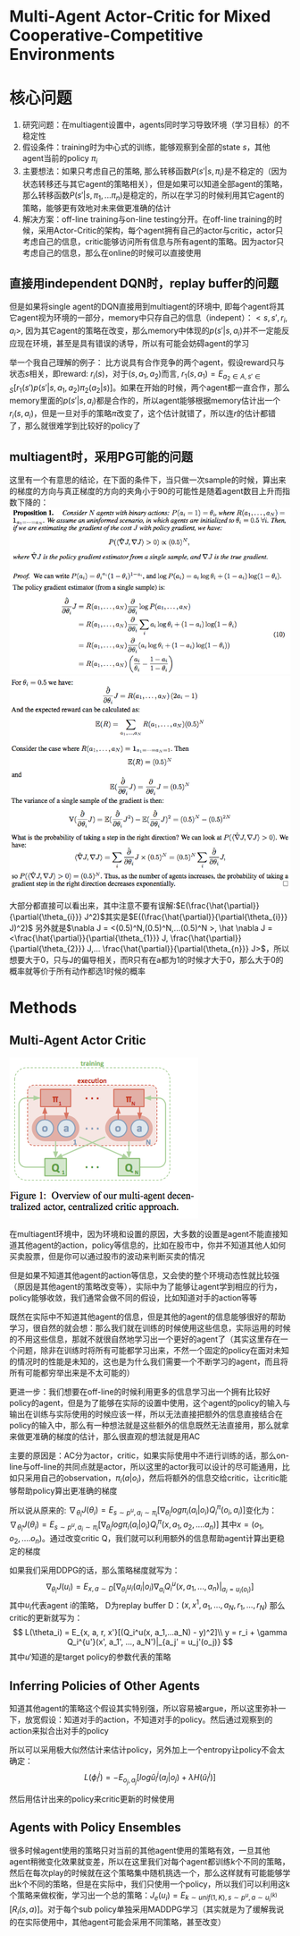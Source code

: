 # Multi-Agent Actor-Critic for Mixed Cooperative-Competitive Environments

# 核心问题
1. 研究问题：在multiagent设置中，agents同时学习导致环境（学习目标）的不稳定性
2. 假设条件：training时为中心式的训练，能够观察到全部的state $s$，其他agent当前的policy $\pi_i$
3. 主要想法：如果只考虑自己的策略, 那么转移函数$P(s'|s, \pi_i)$是不稳定的（因为状态转移还与其它agent的策略相关），但是如果可以知道全部agent的策略，那么转移函数$P(s'|s, \pi_1,...\pi_n)$是稳定的，所以在学习的时候利用其它agent的策略，能够更有效地对未来做更准确的估计
4. 解决方案：off-line training与on-line testing分开。在off-line training的时候，采用Actor-Critic的架构，每个agent拥有自己的actor与critic，actor只考虑自己的信息，critic能够访问所有信息与所有agent的策略。因为actor只考虑自己的信息，那么在online的时候可以直接使用

## 直接用independent DQN时，replay buffer的问题
但是如果将single agent的DQN直接用到multiagent的环境中, 即每个agent将其它agent视为环境的一部分，memory中只存自己的信息（indepent）：$<s, s', r_i, a_i>$, 因为其它agent的策略在改变，那么memory中体现的$p(s'|s, a_i)$并不一定能反应现在环境，甚至是具有错误的诱导，所以有可能会妨碍agent的学习

举一个我自己理解的例子：
比方说具有合作竞争的两个agent，假设reward只与状态$s$相关，即reward: $r_i(s)$，对于$(s, a_1, a_2)$而言, $r_1(s, a_1) = E_{a_2 \in A, s' \in S}[r_1(s')p(s'|s, a_1, a_2)\pi_2(a_2|s)]$。如果在开始的时候，两个agent都一直合作，那么memory里面的$p(s'|s, a_i)$都是合作的，所以agent能够根据memory估计出一个$r_i(s, a_i)$，但是一旦对手的策略$\pi$改变了，这个估计就错了，所以连$r$的估计都错了，那么就很难学到比较好的policy了

## multiagent时，采用PG可能的问题
这里有一个有意思的结论，在下面的条件下，当只做一次sample的时候，算出来的梯度的方向与真正梯度的方向的夹角小于90的可能性是随着agent数目上升而指数下降的：
![](https://raw.githubusercontent.com/wwxFromTju/RL-paper/master/Multi-Agent%20Actor-Critic%20for%20Mixed%20Cooperative-Competitive%20Environments/media/1.png)
![](https://raw.githubusercontent.com/wwxFromTju/RL-paper/master/Multi-Agent%20Actor-Critic%20for%20Mixed%20Cooperative-Competitive%20Environments/media/2.png)


大部分都直接可以看出来，其中注意不要有误解:$E(\frac{\hat{\partial}}{\partial{\theta_{i}}} J^2)$其实是$E((\frac{\hat{\partial}}{\partial{\theta_{i}}} J)^2)$
另外就是$\nabla J = <(0.5)^N,(0.5)^N,...(0.5)^N >, \hat \nabla J = <\frac{\hat{\partial}}{\partial{\theta_{1}}} J, \frac{\hat{\partial}}{\partial{\theta_{2}}} J,... \frac{\hat{\partial}}{\partial{\theta_{n}}} J>$，所以想要大于0，只与J的偏导相关，而R只有在a都为1的时候才大于0，那么大于0的概率就等价于所有动作都选1时候的概率


# Methods
## Multi-Agent Actor Critic
![](https://raw.githubusercontent.com/wwxFromTju/RL-paper/master/Multi-Agent%20Actor-Critic%20for%20Mixed%20Cooperative-Competitive%20Environments/media/3.png)

在multiagent环境中，因为环境和设置的原因，大多数的设置是agent不能直接知道其他agent的action，policy等信息的，比如在股市中，你并不知道其他人如何买卖股票，但是你可以通过股市的波动来判断买卖的情况

但是如果不知道其他agent的action等信息，又会使的整个环境动态性就比较强（原因是其他agent的策略改变等），实际中为了能够让agent学到相应的行为，policy能够收敛，我们通常会做不同的假设，比如知道对手的action等等

既然在实际中不知道其他agent的信息，但是其他的agent的信息能够很好的帮助学习，很自然的就会想：那么我们就在训练的时候使用这些信息，实际运用的时候的不用这些信息，那就不就很自然地学习出一个更好的agent了（其实这里存在一个问题，除非在训练时将所有可能都学习出来，不然一个固定的policy在面对未知的情况时的性能是未知的，这也是为什么我们需要一个不断学习的agent，而且将所有可能都穷举出来是不太可能的）

更进一步：我们想要在off-line的时候利用更多的信息学习出一个拥有比较好policy的agent，但是为了能够在实际的设置中使用，这个agent的policy的输入与输出在训练与实际使用的时候应该一样，所以无法直接把额外的信息直接结合在policy的输入中，那么有一种想法就是这些额外的信息既然无法直接用，那么就拿来做更准确的梯度的估计，那么很直观的想法就是用AC

主要的原因是：AC分为actor，critic，如果实际使用中不进行训练的话，那么on-line与off-line的共同点就是actor，所以这里的actor我可以设计的尽可能通用，比如只采用自己的observation，$\pi_i(a|o_i)$，然后将额外的信息交给critic，让critic能够帮助policy算出更准确的梯度

所以说从原来的:
$\nabla_{\theta_i}J(\theta_i) = E_{s \sim p^u, a_i \sim \pi_i}[\nabla_{\theta_i}log \pi_i(a_i|o_i)Q_i^\pi(o_i, a_i) ]$变化为：$\nabla_{\theta_i}J(\theta_i) = E_{s \sim p^u, a_i \sim \pi_i}[\nabla_{\theta_i}log \pi_i(a_i|o_i)Q_i^\pi(x,a_1,a_2,....a_n)]$
其中$x=(o_1, o_2, .... o_n)$。通过改变critic Q，我们就可以利用额外的信息帮助agent计算出更稳定的梯度

如果我们采用DDPG的话，那么策略梯度就写为：
$$
\nabla_{\theta_{i}} J(u_i) = E_{x, a \sim D}[\nabla_{\theta_i}u_i(a_i|o_i)\nabla_{a_i}Q_i^u(x, a_1,...,a_n)|_{a_i = u_i(o_i)}]
$$
其中$u_i$代表agent i的策略， D为replay buffer D：$(x, x^1, a_1, . . . , a_N , r_1, . . . , r_N )$
那么critic的更新就写为：
$$
L(\theta_i) = E_{x, a, r, x'}[(Q_i^u(x, a_1,...a_N) - y)^2]\\
y = r_i + \gamma Q_i^{u'}(x', a_1', ..., a_N')|_{a_j' = u_j'(o_j)}
$$
其中$u'$知道的是target policy的参数代表的策略

## Inferring Policies of Other Agents
知道其他agent的策略这个假设其实特别强，所以容易被argue，所以这里弥补一下，放宽假设：知道对手的action，不知道对手的policy。然后通过观察到的action来拟合出对手的policy

所以可以采用极大似然估计来估计policy，另外加上一个entropy让policy不会太确定：
$$
L(\phi_i^j) = -E_{o_j, a_j}[log \hat u^j_i(a_j|o_j) + \lambda H(\hat u_i^j) ]
$$

然后用估计出来的policy来critic更新的时候使用

## Agents with Policy Ensembles
很多时候agent使用的策略只对当前的其他agent使用的策略有效，一旦其他agent稍微变化效果就变差，所以在这里我们对每个agent都训练k个不同的策略，然后在每次play的时候就在这个策略集中随机挑选一个，那么这样就有可能能够学出k个不同的策略，但是在实际中，我们只使用一个policy，所以我们可以利用这k个策略来做权衡，学习出一个总的策略：$J_e(u_i) = E_{k \sim unif(1, K), s \sim p^u, a \sim u_i^{(k)}}[R_i(s, a)]$。对于每个sub policy单独采用MADDPG学习（其实就是为了缓解我说的在实际使用中，其他agent可能会采用不同策略，甚至改变）

